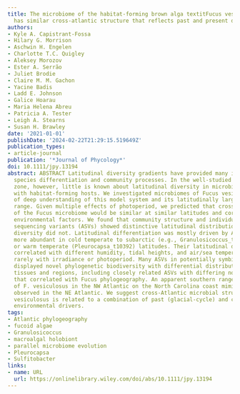```yaml
---
title: The microbiome of the habitat-forming brown alga textitFucus vesiculosus (Phaeophyceae)
  has similar cross-atlantic structure that reflects past and present drivers$^1$
authors:
- Kyle A. Capistrant-Fossa
- Hilary G. Morrison
- Aschwin H. Engelen
- Charlotte T.C. Quigley
- Aleksey Morozov
- Ester A. Serrão
- Juliet Brodie
- Claire M. M. Gachon
- Yacine Badis
- Ladd E. Johnson
- Galice Hoarau
- Maria Helena Abreu
- Patricia A. Tester
- Leigh A. Stearns
- Susan H. Brawley
date: '2021-01-01'
publishDate: '2024-02-22T21:29:15.519649Z'
publication_types:
- article-journal
publication: '*Journal of Phycology*'
doi: 10.1111/jpy.13194
abstract: ABSTRACT Latitudinal diversity gradients have provided many insights into
  species differentiation and community processes. In the well-studied intertidal
  zone, however, little is known about latitudinal diversity in microbiomes associated
  with habitat-forming hosts. We investigated microbiomes of Fucus vesiculosus because
  of deep understanding of this model system and its latitudinally large, cross-Atlantic
  range. Given multiple effects of photoperiod, we predicted that cross-Atlantic microbiomes
  of the Fucus microbiome would be similar at similar latitudes and correlate with
  environmental factors. We found that community structure and individual amplicon
  sequencing variants (ASVs) showed distinctive latitudinal distributions, but alpha
  diversity did not. Latitudinal differentiation was mostly driven by ASVs that were
  more abundant in cold temperate to subarctic (e.g., Granulosicoccus_t3260, BurkholderiaCaballeroniaParaburkholderia_t8371)
  or warm temperate (Pleurocapsa_t10392) latitudes. Their latitudinal distributions
  correlated with different humidity, tidal heights, and air/sea temperatures, but
  rarely with irradiance or photoperiod. Many ASVs in potentially symbiotic genera
  displayed novel phylogenetic biodiversity with differential distributions among
  tissues and regions, including closely related ASVs with differing north-south distributions
  that correlated with Fucus phylogeography. An apparent southern range contraction
  of F. vesiculosus in the NW Atlantic on the North Carolina coast mimics that recently
  observed in the NE Atlantic. We suggest cross-Atlantic microbial structure of F.
  vesiculosus is related to a combination of past (glacial-cycle) and contemporary
  environmental drivers.
tags:
- Atlantic phylogeography
- fucoid algae
- Granulosicoccus
- macroalgal holobiont
- parallel microbiome evolution
- Pleurocapsa
- Sulfitobacter
links:
- name: URL
  url: https://onlinelibrary.wiley.com/doi/abs/10.1111/jpy.13194
---
```

